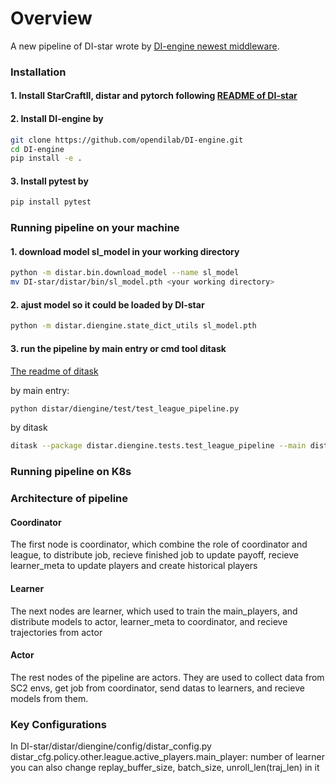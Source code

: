 # Overview
A new pipeline of DI-star wrote by [DI-engine newest middleware](https://di-engine-docs.readthedocs.io/en/latest/03_system/middleware.html?highlight=middleware).

### Installation

#### 1. Install StarCraftII, distar and pytorch following [README of DI-star](https://github.com/opendilab/DI-star)

#### 2. Install DI-engine by
```bash
git clone https://github.com/opendilab/DI-engine.git
cd DI-engine
pip install -e .
```

#### 3. Install pytest by
```bash
pip install pytest
```

### Running pipeline on your machine
#### 1. download model sl_model in your **working directory**
```bash
python -m distar.bin.download_model --name sl_model
mv DI-star/distar/bin/sl_model.pth <your working directory>
```

#### 2. ajust model so it could be loaded by DI-star
```bash
python -m distar.diengine.state_dict_utils sl_model.pth
```

#### 3. run the pipeline by main entry or cmd tool ditask
[The readme of ditask](https://di-engine-docs.readthedocs.io/en/latest/03_system/distributed.html?highlight=ditask)

by main entry:
```bash
python distar/diengine/test/test_league_pipeline.py
```

by ditask
```bash
ditask --package distar.diengine.tests.test_league_pipeline --main distar.diengine.tests.test_league_pipeline.main --parallel-workers <number of parallel workers> --topology mesh
```

### Running pipeline on K8s

### Architecture of pipeline

#### Coordinator
The first node is coordinator, which combine the role of coordinator and league, to distribute job, recieve finished job to update payoff, recieve learner_meta to update players and create historical players

#### Learner
The next <number of main_player> nodes are learner, which used to train the main_players, and distribute models to actor, learner_meta to coordinator, and recieve trajectories from actor

#### Actor
The rest nodes of the pipeline are actors. They are used to collect data from SC2 envs, get job from coordinator, send datas to learners, and recieve models from them.

### Key Configurations
In DI-star/distar/diengine/config/distar_config.py
distar_cfg.policy.other.league.active_players.main_player: number of learner
you can also change replay_buffer_size, batch_size, unroll_len(traj_len) in it


